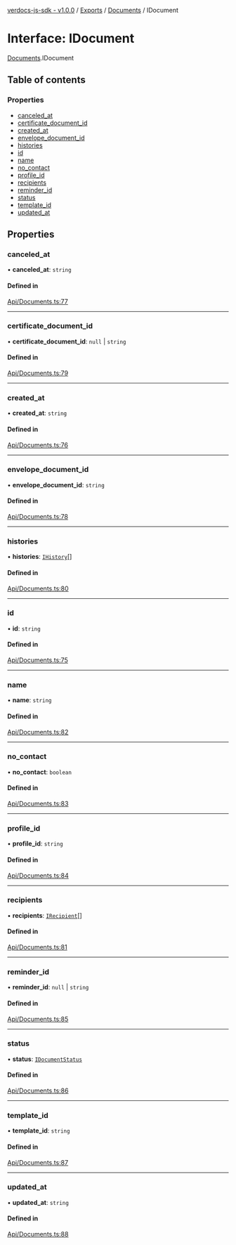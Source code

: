 [verdocs-js-sdk - v1.0.0](../README.md) / [Exports](../modules.md) / [Documents](../modules/Documents.md) / IDocument

# Interface: IDocument

[Documents](../modules/Documents.md).IDocument

## Table of contents

### Properties

- [canceled_at](Documents.IDocument.md#canceled_at)
- [certificate_document_id](Documents.IDocument.md#certificate_document_id)
- [created_at](Documents.IDocument.md#created_at)
- [envelope_document_id](Documents.IDocument.md#envelope_document_id)
- [histories](Documents.IDocument.md#histories)
- [id](Documents.IDocument.md#id)
- [name](Documents.IDocument.md#name)
- [no_contact](Documents.IDocument.md#no_contact)
- [profile_id](Documents.IDocument.md#profile_id)
- [recipients](Documents.IDocument.md#recipients)
- [reminder_id](Documents.IDocument.md#reminder_id)
- [status](Documents.IDocument.md#status)
- [template_id](Documents.IDocument.md#template_id)
- [updated_at](Documents.IDocument.md#updated_at)

## Properties

### canceled\_at

• **canceled\_at**: `string`

#### Defined in

[Api/Documents.ts:77](https://github.com/Verdocs/js-sdk/blob/458266e/src/Api/Documents.ts#L77)

___

### certificate\_document\_id

• **certificate\_document\_id**: ``null`` \| `string`

#### Defined in

[Api/Documents.ts:79](https://github.com/Verdocs/js-sdk/blob/458266e/src/Api/Documents.ts#L79)

___

### created\_at

• **created\_at**: `string`

#### Defined in

[Api/Documents.ts:76](https://github.com/Verdocs/js-sdk/blob/458266e/src/Api/Documents.ts#L76)

___

### envelope\_document\_id

• **envelope\_document\_id**: `string`

#### Defined in

[Api/Documents.ts:78](https://github.com/Verdocs/js-sdk/blob/458266e/src/Api/Documents.ts#L78)

___

### histories

• **histories**: [`IHistory`](Documents.IHistory.md)[]

#### Defined in

[Api/Documents.ts:80](https://github.com/Verdocs/js-sdk/blob/458266e/src/Api/Documents.ts#L80)

___

### id

• **id**: `string`

#### Defined in

[Api/Documents.ts:75](https://github.com/Verdocs/js-sdk/blob/458266e/src/Api/Documents.ts#L75)

___

### name

• **name**: `string`

#### Defined in

[Api/Documents.ts:82](https://github.com/Verdocs/js-sdk/blob/458266e/src/Api/Documents.ts#L82)

___

### no\_contact

• **no\_contact**: `boolean`

#### Defined in

[Api/Documents.ts:83](https://github.com/Verdocs/js-sdk/blob/458266e/src/Api/Documents.ts#L83)

___

### profile\_id

• **profile\_id**: `string`

#### Defined in

[Api/Documents.ts:84](https://github.com/Verdocs/js-sdk/blob/458266e/src/Api/Documents.ts#L84)

___

### recipients

• **recipients**: [`IRecipient`](Documents.IRecipient.md)[]

#### Defined in

[Api/Documents.ts:81](https://github.com/Verdocs/js-sdk/blob/458266e/src/Api/Documents.ts#L81)

___

### reminder\_id

• **reminder\_id**: ``null`` \| `string`

#### Defined in

[Api/Documents.ts:85](https://github.com/Verdocs/js-sdk/blob/458266e/src/Api/Documents.ts#L85)

___

### status

• **status**: [`IDocumentStatus`](../modules/Documents.md#idocumentstatus)

#### Defined in

[Api/Documents.ts:86](https://github.com/Verdocs/js-sdk/blob/458266e/src/Api/Documents.ts#L86)

___

### template\_id

• **template\_id**: `string`

#### Defined in

[Api/Documents.ts:87](https://github.com/Verdocs/js-sdk/blob/458266e/src/Api/Documents.ts#L87)

___

### updated\_at

• **updated\_at**: `string`

#### Defined in

[Api/Documents.ts:88](https://github.com/Verdocs/js-sdk/blob/458266e/src/Api/Documents.ts#L88)
